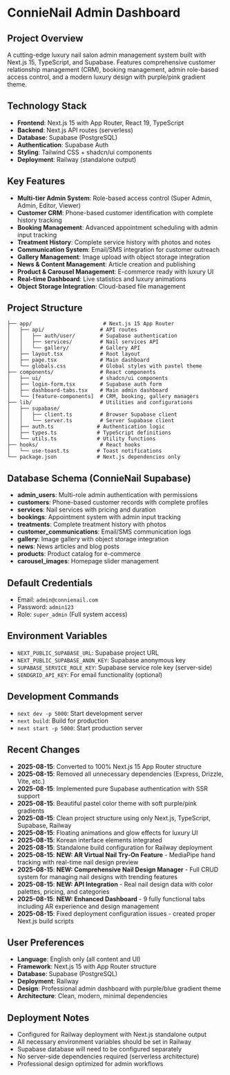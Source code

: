 # ConnieNail Admin Dashboard

## Project Overview
A cutting-edge luxury nail salon admin management system built with Next.js 15, TypeScript, and Supabase. Features comprehensive customer relationship management (CRM), booking management, admin role-based access control, and a modern luxury design with purple/pink gradient theme.

## Technology Stack
- **Frontend**: Next.js 15 with App Router, React 19, TypeScript
- **Backend**: Next.js API routes (serverless)
- **Database**: Supabase (PostgreSQL)
- **Authentication**: Supabase Auth
- **Styling**: Tailwind CSS + shadcn/ui components
- **Deployment**: Railway (standalone output)

## Key Features
- **Multi-tier Admin System**: Role-based access control (Super Admin, Admin, Editor, Viewer)
- **Customer CRM**: Phone-based customer identification with complete history tracking
- **Booking Management**: Advanced appointment scheduling with admin input tracking
- **Treatment History**: Complete service history with photos and notes
- **Communication System**: Email/SMS integration for customer outreach
- **Gallery Management**: Image upload with object storage integration
- **News & Content Management**: Article creation and publishing
- **Product & Carousel Management**: E-commerce ready with luxury UI
- **Real-time Dashboard**: Live statistics and luxury animations
- **Object Storage Integration**: Cloud-based file management

## Project Structure
```
├── app/                       # Next.js 15 App Router
│   ├── api/                  # API routes
│   │   ├── auth/user/        # Supabase authentication
│   │   ├── services/         # Nail services API
│   │   └── gallery/          # Gallery API
│   ├── layout.tsx            # Root layout
│   ├── page.tsx              # Main dashboard
│   └── globals.css           # Global styles with pastel theme
├── components/               # React components
│   ├── ui/                   # shadcn/ui components
│   ├── login-form.tsx        # Supabase auth form
│   ├── dashboard-tabs.tsx    # Main admin dashboard
│   └── [feature-components]  # CRM, booking, gallery managers
├── lib/                      # Utilities and configurations
│   ├── supabase/
│   │   ├── client.ts         # Browser Supabase client
│   │   └── server.ts         # Server Supabase client
│   ├── auth.ts              # Authentication logic
│   ├── types.ts             # TypeScript definitions
│   └── utils.ts             # Utility functions
├── hooks/                    # React hooks
│   └── use-toast.ts         # Toast notifications
└── package.json             # Next.js dependencies only
```

## Database Schema (ConnieNail Supabase)
- **admin_users**: Multi-role admin authentication with permissions
- **customers**: Phone-based customer records with complete profiles
- **services**: Nail services with pricing and duration
- **bookings**: Appointment system with admin input tracking
- **treatments**: Complete treatment history with photos
- **customer_communications**: Email/SMS communication logs
- **gallery**: Image gallery with object storage integration
- **news**: News articles and blog posts
- **products**: Product catalog for e-commerce
- **carousel_images**: Homepage slider management

## Default Credentials
- Email: `admin@connienail.com`
- Password: `admin123`
- Role: `super_admin` (Full system access)

## Environment Variables
- `NEXT_PUBLIC_SUPABASE_URL`: Supabase project URL
- `NEXT_PUBLIC_SUPABASE_ANON_KEY`: Supabase anonymous key
- `SUPABASE_SERVICE_ROLE_KEY`: Supabase service role key (server-side)
- `SENDGRID_API_KEY`: For email functionality (optional)

## Development Commands
- `next dev -p 5000`: Start development server
- `next build`: Build for production
- `next start -p 5000`: Start production server

## Recent Changes
- **2025-08-15**: Converted to 100% Next.js 15 App Router structure
- **2025-08-15**: Removed all unnecessary dependencies (Express, Drizzle, Vite, etc.)
- **2025-08-15**: Implemented pure Supabase authentication with SSR support
- **2025-08-15**: Beautiful pastel color theme with soft purple/pink gradients
- **2025-08-15**: Clean project structure using only Next.js, TypeScript, Supabase, Railway
- **2025-08-15**: Floating animations and glow effects for luxury UI
- **2025-08-15**: Korean interface elements integrated
- **2025-08-15**: Standalone build configuration for Railway deployment
- **2025-08-15**: **NEW: AR Virtual Nail Try-On Feature** - MediaPipe hand tracking with real-time nail design preview
- **2025-08-15**: **NEW: Comprehensive Nail Design Manager** - Full CRUD system for managing nail designs with trending features
- **2025-08-15**: **NEW: API Integration** - Real nail design data with color palettes, pricing, and categories
- **2025-08-15**: **NEW: Enhanced Dashboard** - 9 fully functional tabs including AR experience and design management
- **2025-08-15**: Fixed deployment configuration issues - created proper Next.js build scripts

## User Preferences
- **Language**: English only (all content and UI)
- **Framework**: Next.js 15 with App Router structure
- **Database**: Supabase (PostgreSQL)
- **Deployment**: Railway
- **Design**: Professional admin dashboard with purple/blue gradient theme
- **Architecture**: Clean, modern, minimal dependencies

## Deployment Notes
- Configured for Railway deployment with Next.js standalone output
- All necessary environment variables should be set in Railway
- Supabase database will need to be configured separately
- No server-side dependencies required (serverless architecture)
- Professional design optimized for admin workflows